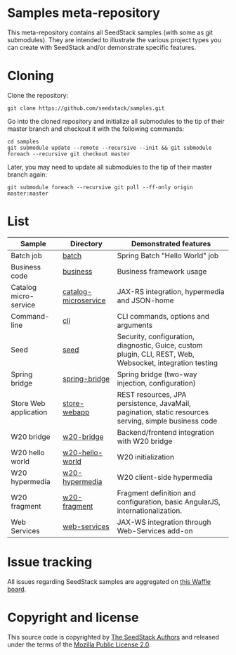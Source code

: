 # Samples meta-repository

This meta-repository contains all SeedStack samples (with some as git submodules). They are intended to illustrate the various project types you can create with SeedStack and/or demonstrate specific features.

# Cloning

Clone the repository:

    git clone https://github.com/seedstack/samples.git

Go into the cloned repository and initialize all submodules to the tip of their master branch and checkout it with the following commands:

    cd samples
    git submodule update --remote --recursive --init && git submodule foreach --recursive git checkout master
    
Later, you may need to update all submodules to the tip of their master branch again:     

    git submodule foreach --recursive git pull --ff-only origin master:master

# List

| Sample | Directory | Demonstrated features |
|---|---|---|
| Batch job | [batch](https://github.com/seedstack/samples/tree/master/batch) | Spring Batch "Hello World" job |
| Business code | [business](https://github.com/seedstack/samples/tree/master/business) | Business framework usage |
| Catalog micro-service | [catalog-microservice](https://github.com/seedstack/catalog-microservice-sample/tree/master) | JAX-RS integration, hypermedia and JSON-home |
| Command-line | [cli](https://github.com/seedstack/samples/tree/master/cli) | CLI commands, options and arguments |
| Seed | [seed](https://github.com/seedstack/samples/tree/master/seed) | Security, configuration, diagnostic, Guice, custom plugin, CLI, REST, Web, Websocket, integration testing |
| Spring bridge | [spring-bridge](https://github.com/seedstack/samples/tree/master/spring-bridge) | Spring bridge (two-way injection, configuration) |
| Store Web application | [store-webapp](https://github.com/seedstack/store-webapp-sample/tree/master) | REST resources, JPA persistence, JavaMail, pagination, static resources serving, simple business code |
| W20 bridge | [w20-bridge](https://github.com/seedstack/samples/tree/master/w20-bridge) | Backend/frontend integration with W20 bridge |
| W20 hello world | [w20-hello-world](https://github.com/seedstack/samples/tree/master/w20-hello-world) | W20 initialization |
| W20 hypermedia | [w20-hypermedia](https://github.com/seedstack/w20-hypermedia-sample/tree/master) | W20 client-side hypermedia |
| W20 fragment | [w20-fragment](https://github.com/seedstack/samples/tree/master/w20-fragment) | Fragment definition and configuration, basic AngularJS, internationalization. |
| Web Services | [web-services](https://github.com/seedstack/web-services-sample/tree/master) | JAX-WS integration through Web-Services add-on |

# Issue tracking

All issues regarding SeedStack samples are aggregated on [this Waffle board](https://waffle.io/seedstack/samples).

# Copyright and license

This source code is copyrighted by [The SeedStack Authors](https://github.com/seedstack/seedstack/blob/master/AUTHORS) and released under the terms of the [Mozilla Public License 2.0](https://www.mozilla.org/MPL/2.0/).
